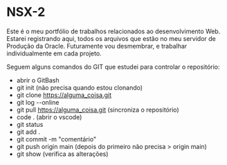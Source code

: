 # **NSX-2**
Este é o meu portfólio de trabalhos relacionados ao desenvolvimento Web.
Estarei registrando aqui, todos os arquivos que estão no meu servidor de Produção da Oracle.
Futuramente vou desmembrar, e trabalhar individualmente em cada projeto.

Seguem alguns comandos do GIT que estudei para controlar o repositório:
- abrir o GitBash
- git init (não precisa quando estou clonando)
- git clone https://alguma_coisa.git
- git log --online
- git pull https://alguma_coisa.git (sincroniza o repositório)
- code . (abrir o vscode)
- git status
- git add .
- git commit -m "comentário"
- git push origin main (depois do primeiro não precisa > origin main)
- git show (verifica as alterações)
